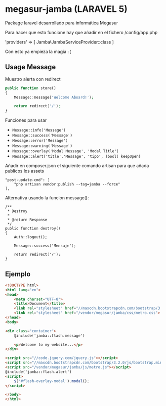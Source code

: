 # megasur-jamba (LARAVEL 5)
Package laravel desarrollado para informática Megasur


Para hacer que esto funcione hay que añadir en el fichero /config/app.php

'providers' => [
    Jamba\JambaServiceProvider::class
]

Con esto ya empieza la magia : )


## Usage Message

Muestro alerta con redirect

```php
public function store()
{
    Message::message('Welcome Aboard!');

    return redirect('/');
}
```

Funciones para usar

- `Message::info('Message')`
- `Message::success('Message')`
- `Message::error('Message')`
- `Message::warning('Message')`
- `Message::overlay('Modal Message', 'Modal Title')`
- `Message::alert('title','Message', 'tipo', (bool) keepOpen)`

Añadir en composer.json el siguiente comando artisan para que añada publicos los assets
```
"post-update-cmd": [
    "php artisan vendor:publish --tag=jamba --force"
],
```
Alternativa usando la funcion message():

```
/**
 * Destroy
 *
 * @return Response
 */
public function destroy()
{
    Auth::logout();

    Message::success('Mensaje');

    return redirect('/');
}
```
## Ejemplo

```html
<!DOCTYPE html>
<html lang="en">
<head>
    <meta charset="UTF-8">
    <title>Document</title>
    <link rel="stylesheet" href="//maxcdn.bootstrapcdn.com/bootstrap/3.2.0/css/bootstrap.min.css">
    <link rel="stylesheet" href="/vendor/megasur/jamba/css/metro.css">
</head>
<body>

<div class="container">
    @include('jamba::flash.message')

    <p>Welcome to my website...</p>
</div>

<script src="//code.jquery.com/jquery.js"></script>
<script src="//maxcdn.bootstrapcdn.com/bootstrap/3.2.0/js/bootstrap.min.js"></script>
<script src="/vendor/megasur/jamba/js/metro.js"></script>
@include('jamba::flash.alert')
<script>
    $('#flash-overlay-modal').modal();
</script>

</body>
</html>
```
